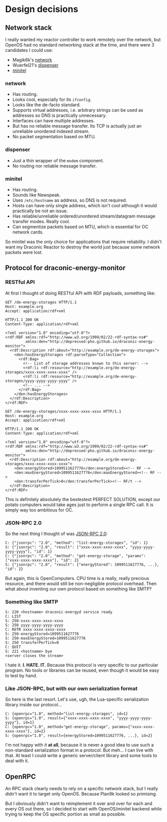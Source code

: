 # Design decisions

## Network stack

I really wanted my reactor controller to work remotely over the
network, but OpenOS had no standard networking stack at the time, and
there were 3 candidates I could use:

* Magik6k's
  [network](https://github.com/OpenPrograms/Magik6k-Programs/tree/master/network)
* Wuerfel21's
  [dispenser](https://github.com/OpenPrograms/Wuerfel_21-OC-Toolkit/tree/master/dispenser)
* [minitel](https://github.com/ShadowKatStudios/OC-Minitel/tree/master/)

### network

* Has routing.
* Looks cool, especially for its ```ifconfig```.
* Looks like the de-facto standard.
* Supports virtual addresses, i.e. arbitrary strings can be used as
  addresses so DNS is practically unnecessary.
* Interfaces can have multiple addresses.
* But has no reliable message transfer. Its TCP is actually just an
  unreliable unordered indexed stream.
* No packet segmentation based on MTU.

### dispenser

* Just a thin wrapper of the ```modem``` component.
* No routing nor reliable message transfer.

### minitel

* Has routing.
* Sounds like Newspeak.
* Uses ```/etc/hostname``` as address, so DNS is not required.
* Hosts can have only single address, which isn't cool although it
  would practically be not an issue.
* Has reliable/unreliable ordered/unordered stream/datagram message
  transfer modes. Really cool.
* Can segmentize packets based on MTU, which is essential for OC
  network cards.

So minitel was the only choice for applications that require
reliability. I didn't want my Draconic Reactor to destroy the world
just because some network packets were lost.

## Protocol for draconic-energy-monitor

### RESTful API

At first I thought of doing RESTful API with RDF payloads, something
like:

```http
GET /de-energy-storages HTTP/1.1
Host: example.org
Accept: application/rdf+xml

HTTP/1.1 200 OK
Content-Type: application/rdf+xml

<?xml version="1.0" encoding="utf-8"?>
<rdf:RDF xmlns:rdf="http://www.w3.org/1999/02/22-rdf-syntax-ns#"
         xmlns:den="http://depressed-pho.github.io/draconic-energy-monitor">
  <rdf:Description rdf:about="http://example.org/de-energy-storages">
    <den:hasEnergyStorages rdf:parseType="Collection">
      <rdf:Bag>
        <!-- List of storage addresses known to this server: -->
        <rdf:li rdf:resource="http://example.org/de-energy-storages/xxxx-xxxx-xxxx-xxxx" />
        <rdf:li rdf:resource="http://example.org/de-energy-storages/yyyy-yyyy-yyyy-yyyy" />
        <!-- ... -->
      </rdf:Bag>
    </den:hasEnergyStorages>
  </rdf:Description>
</rdf:RDF>
```

```http
GET /de-energy-storages/xxxx-xxxx-xxxx-xxxx HTTP/1.1
Host: example.org
Accept: application/rdf+xml

HTTP/1.1 200 OK
Content-Type: application/rdf+xml

<?xml version="1.0" encoding="utf-8"?>
<rdf:RDF xmlns:rdf="http://www.w3.org/1999/02/22-rdf-syntax-ns#"
         xmlns:den="http://depressed-pho.github.io/draconic-energy-monitor">
  <rdf:Description rdf:about="http://example.org/de-energy-storages/xxxx-xxxx-xxxx-xxxx">
    <den:energyStored>1099511627776</den:energyStored><!-- RF -->
    <den:maxEnergyStored>1099511627776</den:maxEnergyStored><!-- RF -->
    <den:transferPerTick>0</den:transferPerTick><!-- RF/t -->
  </rdf:Description>
</rdf:RDF>
```

This is definitely absolutely the bestestest PERFECT SOLUTION, except
our potato computers would take ages just to perform a single RPC
call. It is simply way too ambitious for OC.

### JSON-RPC 2.0

So the next thing I thought of was
[JSON-RPC 2.0](https://www.jsonrpc.org/specification):

```
C: {"jsonrpc": "2.0", "method": "list-energy-storages", "id": 1}
S: {"jsonrpc": "2.0", "result": ["xxxx-xxxx-xxxx-xxxx", "yyyy-yyyy-yyyy-yyyy"], "id": 1}
C: {"jsonrpc": "2.0", "method": "get-energy-storage", "params": ["xxxx-xxxx-xxxx-xxxx"], "id": 2}
S: {"jsonrpc": "2.0", "result": {"energyStored": 1099511627776, ...}, "id": 2}
```

But again, this is OpenComputers. CPU time is a really, really
precious resource, and there would still be non-negligible protocol
overhead. Then what about inventing our own protocol based on
something like SMTP?

### Something like SMTP

```
S: 220 <hostname> draconic-energyd service ready
C: LIST
S: 250-xxxx-xxxx-xxxx-xxxx
S: 250 yyyy-yyyy-yyyy-yyyy
C: RETR xxxx-xxxx-xxxx-xxxx
S: 250-energyStored=1099511627776
S: 250-maxEnergyStored=1099511627776
S: 250 transferPerTick=0
C: QUIT
S: 221 <hostname> bye
<server closes the stream>
```

I hate it. **I. HATE. IT.** Because this protocol is very specific to
our particular program. No tools or libraries can be reused, even
though it would be easy to test by hand.

### Like JSON-RPC, but with our own serialization format

So here is the last resort. Let's use, ugh, the Lua-specific
serialization library inside our protocol...

```
C: {openrpc="1.0", method="list-energy-storages", id=1}
S: {openrpc="1.0", result={"xxxx-xxxx-xxxx-xxxx", "yyyy-yyyy-yyyy-yyyy"}, id=1}
C: {openrpc="1.0", method="get-energy-storage", params={"xxxx-xxxx-xxxx-xxxx"}, id=2}
S: {openrpc="1.0", result={energyStored=1099511627776, ...}, id=2}
```

I'm not happy with it **at all**, because it is never a good idea to
use such a non-standard serialization format in a protocol. But
meh... I can live with that. At least I could write a generic
server/client library and some tools to deal with it.

## OpenRPC

An RPC stack clearly needs to rely on a specific network stack, but I
really didn't want it to target only OpenOS. Because Plan9k looked so
primising.

But I obviously didn't want to reimplement it over and over for each
and every OS out there, so I decided to start with OpenOS/minitel
backend while trying to keep the OS specific portion as small as
possible.
